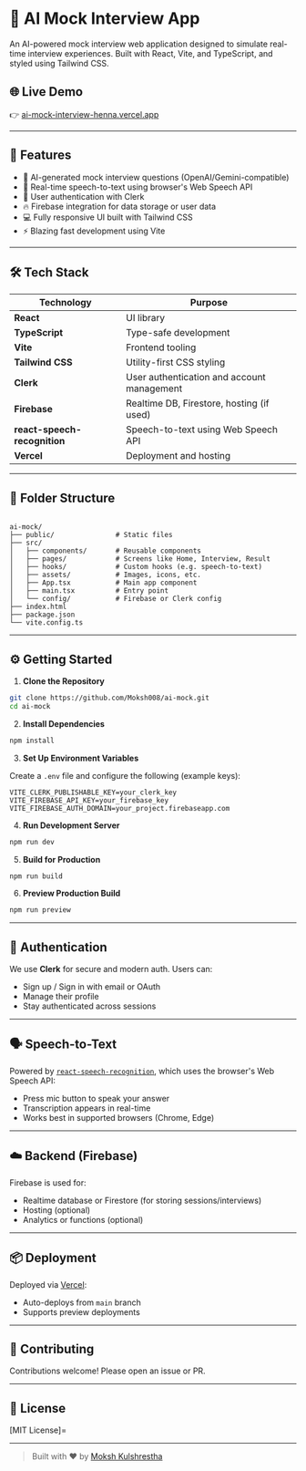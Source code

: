 
# 🧠 AI Mock Interview App

An AI-powered mock interview web application designed to simulate real-time interview experiences. Built with React, Vite, and TypeScript, and styled using Tailwind CSS.

## 🌐 Live Demo

👉 [ai-mock-interview-henna.vercel.app](https://ai-mock-interview-henna.vercel.app)

---

## 🚀 Features

- 🎤 AI-generated mock interview questions (OpenAI/Gemini-compatible)
- 💬 Real-time speech-to-text using browser's Web Speech API
- 🔐 User authentication with Clerk
- 🔥 Firebase integration for data storage or user data
- 💻 Fully responsive UI built with Tailwind CSS
- ⚡ Blazing fast development using Vite

---

## 🛠 Tech Stack

| Technology                     | Purpose                                        |
|--------------------------------|------------------------------------------------|
| **React**                      | UI library                                     |
| **TypeScript**                 | Type-safe development                          |
| **Vite**                       | Frontend tooling                               |
| **Tailwind CSS**              | Utility-first CSS styling                     |
| **Clerk**                      | User authentication and account management     |
| **Firebase**                   | Realtime DB, Firestore, hosting (if used)      |
| **react-speech-recognition**   | Speech-to-text using Web Speech API            |
| **Vercel**                     | Deployment and hosting                         |

---

## 📁 Folder Structure

```

ai-mock/
├── public/               # Static files
├── src/
│   ├── components/       # Reusable components
│   ├── pages/            # Screens like Home, Interview, Result
│   ├── hooks/            # Custom hooks (e.g. speech-to-text)
│   ├── assets/           # Images, icons, etc.
│   ├── App.tsx           # Main app component
│   ├── main.tsx          # Entry point
│   └── config/           # Firebase or Clerk config
├── index.html
├── package.json
└── vite.config.ts

````

---

## ⚙️ Getting Started

1. **Clone the Repository**

```bash
git clone https://github.com/Moksh008/ai-mock.git
cd ai-mock
````

2. **Install Dependencies**

```bash
npm install
```

3. **Set Up Environment Variables**

Create a `.env` file and configure the following (example keys):

```env
VITE_CLERK_PUBLISHABLE_KEY=your_clerk_key
VITE_FIREBASE_API_KEY=your_firebase_key
VITE_FIREBASE_AUTH_DOMAIN=your_project.firebaseapp.com
```

4. **Run Development Server**

```bash
npm run dev
```

5. **Build for Production**

```bash
npm run build
```

6. **Preview Production Build**

```bash
npm run preview
```

---

## 🔐 Authentication

We use **Clerk** for secure and modern auth. Users can:

* Sign up / Sign in with email or OAuth
* Manage their profile
* Stay authenticated across sessions

---

## 🗣 Speech-to-Text

Powered by [`react-speech-recognition`](https://www.npmjs.com/package/react-speech-recognition), which uses the browser's Web Speech API:

* Press mic button to speak your answer
* Transcription appears in real-time
* Works best in supported browsers (Chrome, Edge)

---

## ☁️ Backend (Firebase)

Firebase is used for:

* Realtime database or Firestore (for storing sessions/interviews)
* Hosting (optional)
* Analytics or functions (optional)

---

## 📦 Deployment

Deployed via [Vercel](https://vercel.com/):

* Auto-deploys from `main` branch
* Supports preview deployments

---

## 🙌 Contributing

Contributions welcome! Please open an issue or PR.

---

## 📄 License

[MIT License]=

---

> Built with ❤️ by [Moksh Kulshrestha](https://github.com/Moksh008)


